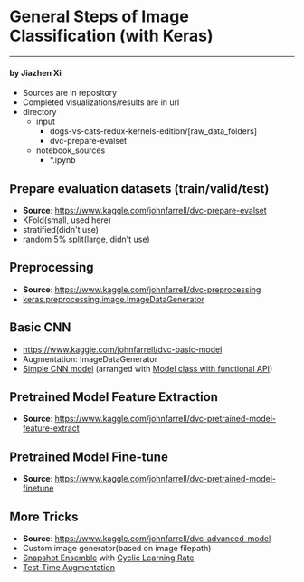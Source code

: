 # General Steps of Image Classification (with Keras)
---
#### by **Jiazhen Xi**

- Sources are in repository
- Completed visualizations/results are in url
- directory
    - input
        - dogs-vs-cats-redux-kernels-edition/[raw_data_folders]
        - dvc-prepare-evalset
    - notebook_sources
        - *.ipynb

## Prepare evaluation datasets (train/valid/test)
- **Source**: https://www.kaggle.com/johnfarrell/dvc-prepare-evalset
- KFold(small, used here)
- stratified(didn't use)
- random 5% split(large, didn't use)
## Preprocessing
- **Source**: https://www.kaggle.com/johnfarrell/dvc-preprocessing
- [keras.preprocessing.image.ImageDataGenerator][1]
## Basic CNN
- https://www.kaggle.com/johnfarrell/dvc-basic-model
- Augmentation: ImageDataGenerator
- [Simple CNN model][2] (arranged with [Model class with functional API][3])
## Pretrained Model Feature Extraction
- **Source**: https://www.kaggle.com/johnfarrell/dvc-pretrained-model-feature-extract
## Pretrained Model Fine-tune
- **Source**: https://www.kaggle.com/johnfarrell/dvc-pretrained-model-finetune
## More Tricks
- **Source**: https://www.kaggle.com/johnfarrell/dvc-advanced-model
- Custom image generator(based on image filepath)
- [Snapshot Ensemble][4] with [Cyclic Learning Rate][5]
- [Test-Time Augmentation][6]

[1]:https://keras.io/preprocessing/image/
[2]:https://blog.keras.io/building-powerful-image-classification-models-using-very-little-data.html
[3]:https://keras.io/models/about-keras-models/
[4]:https://github.com/titu1994/Snapshot-Ensembles
[5]:https://www.jeremyjordan.me/nn-learning-rate/
[6]:https://towardsdatascience.com/augmentation-for-image-classification-24ffcbc38833
